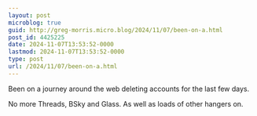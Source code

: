 ```yaml
---
layout: post
microblog: true
guid: http://greg-morris.micro.blog/2024/11/07/been-on-a.html
post_id: 4425225
date: 2024-11-07T13:53:52-0000
lastmod: 2024-11-07T13:53:52-0000
type: post
url: /2024/11/07/been-on-a.html
---
```

Been on a journey around the web deleting accounts for the last few days.

No more Threads, BSky and Glass. As well as loads of other hangers on.


